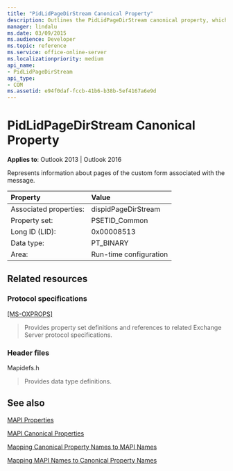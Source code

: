 ```yaml
---
title: "PidLidPageDirStream Canonical Property"
description: Outlines the PidLidPageDirStream canonical property, which represents information about pages of the custom form associated with the message.
manager: lindalu
ms.date: 03/09/2015
ms.audience: Developer
ms.topic: reference
ms.service: office-online-server
ms.localizationpriority: medium
api_name:
- PidLidPageDirStream
api_type:
- COM
ms.assetid: e94f0daf-fccb-41b6-b38b-5ef4167a6e9d
---
```


# PidLidPageDirStream Canonical Property

  
  
**Applies to**: Outlook 2013 | Outlook 2016 
  
Represents information about pages of the custom form associated with the message.
  
|Property|Value|
|:-----|:-----|
|Associated properties:  <br/> |dispidPageDirStream  <br/> |
|Property set:  <br/> |PSETID_Common  <br/> |
|Long ID (LID):  <br/> |0x00008513  <br/> |
|Data type:  <br/> |PT_BINARY  <br/> |
|Area:  <br/> |Run-time configuration  <br/> |
   
## Related resources

### Protocol specifications

[[MS-OXPROPS]](https://msdn.microsoft.com/library/f6ab1613-aefe-447d-a49c-18217230b148%28Office.15%29.aspx)
  
> Provides property set definitions and references to related Exchange Server protocol specifications.
    
### Header files

Mapidefs.h
  
> Provides data type definitions.
    
## See also



[MAPI Properties](mapi-properties.md)
  
[MAPI Canonical Properties](mapi-canonical-properties.md)
  
[Mapping Canonical Property Names to MAPI Names](mapping-canonical-property-names-to-mapi-names.md)
  
[Mapping MAPI Names to Canonical Property Names](mapping-mapi-names-to-canonical-property-names.md)

